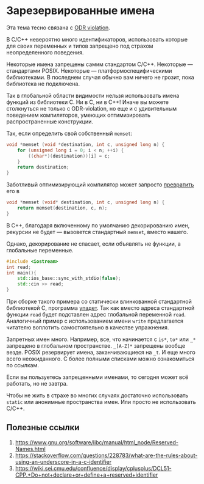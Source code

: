 # Зарезервированные имена

Эта тема тесно связана с [ODR violation](odr_violation.md).

В C/C++ невероятно много идентификаторов, использовать которые для своих переменных и типов запрещено под страхом неопределенного поведения.

Некоторые имена запрещены самим стандартом C/C++. Некоторые — стандартами POSIX. Некоторые — платформоспецифическими библиотеками. В последнем случая обычно вам ничего не грозит, пока библиотека не подключена.

Так в глобальной области видимости нельзя использовать имена функций из библиотеки C. Ни в C, ни в C++!
Иначе вы можете столкнуться не только с ODR-violation, но еще и с удивительным поведением компиляторов, умеющих оптимизировать распространенные конструкции.

Так, если определить свой собственный `memset`:

```C
void *memset (void *destination, int c, unsigned long n) {
    for (unsigned long i = 0; i < n; ++i) {
        ((char*)(destination))[i] = c;
    }
    return destination;
}
```
Заботливый оптимизирующий компилятор может запросто [превратить](https://godbolt.org/z/fKfeqza6a) его в
```C
void *memset (void* destination, int c, unsigned long n) {
    return memset(destination, c, n);
}
```

В C++, благодаря включенному по умолчанию декорированию имен, рекурсии не будет — вызовется стандартный `memset`, вместо нашего.

Однако, декорирование не спасает, если объявлять не функции, а глобальные переменные.

```C++
#include <iostream>
int read;
int main(){
    std::ios_base::sync_with_stdio(false);
    std::cin >> read;
}
```
При сборке такого примера со статически влинкованной стандартной библиотекой C, программа [упадет](https://godbolt.org/z/sq9bqhn46).
Так как вместо адреса стандартной функции `read` будет подставлен адрес глобальной переменной `read`. Аналогичный пример с использованием имени `write` предлагается читателю воплотить самостоятельно в качестве упражнения.

Запретных имен много. Например, все, что начинается с `is*`, `to*` или `_*` запрещено в глобальном пространстве. `_[A-Z]*` запрещены вообще везде. POSIX резервирует имена, заканчивающиеся на `_t`. И еще много всего неожиданного.
С более полными списками можно ознакомиться по ссылкам.

Если вы пользуетесь запрещенными именами, то сегодня может всё работать, но не завтра.

Чтобы не жить в страхе во многих случаях достаточно использовать `static` или анонимные пространства имен. Или просто не использовать C/C++.


## Полезные ссылки
1. https://www.gnu.org/software/libc/manual/html_node/Reserved-Names.html
2. https://stackoverflow.com/questions/228783/what-are-the-rules-about-using-an-underscore-in-a-c-identifier
3. https://wiki.sei.cmu.edu/confluence/display/cplusplus/DCL51-CPP.+Do+not+declare+or+define+a+reserved+identifier